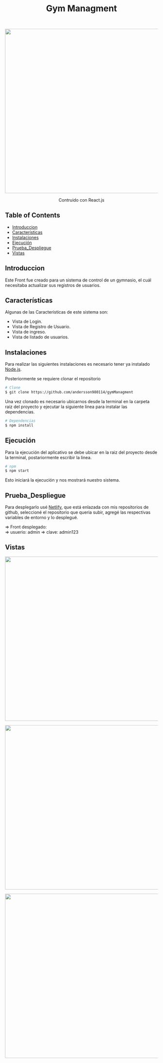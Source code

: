 <h1 align="center"> Gym Managment  </h1> <br>

<p align="center">
  <a href="#"> 
    <img  src="https://github.com/andersson980114/gymManagment/assets/70853111/82f0af7c-59c2-476a-9f89-6dfcb891b892" width="540">
  </a>
</p>
 

<p align="center">
  Contruido con React.js
</p>
 
<!-- START doctoc generated TOC please keep comment here to allow auto update -->
<!-- DON'T EDIT THIS SECTION, INSTEAD RE-RUN doctoc TO UPDATE -->
## Table of Contents

- [Introduccion](#Introduccion)
- [Características](#Características)
- [Instalaciones](#Instalaciones) 
- [Ejecución](#Ejecución) 
- [Prueba_Despliegue](#Prueba_Despliegue)
- [Vistas](#Vistas)

<!-- END doctoc generated TOC please keep comment here to allow auto update -->

## Introduccion

Este Front fue creado para un sistema de control de un gymnasio, el cuál necesitaba actualizar sus registros de usuarios.
 

## Características

Algunas de las Características de este sistema son:

* Vista de Login.
* Vista de Registro de Usuario.
* Vista de ingreso.
* Vista de listado de usuarios. 

## Instalaciones

Para realizar las siguientes instalaciones es necesario tener ya instalado [Node.js](https://nodejs.org/es/download/).

Posteriormente se requiere clonar el repositorio

```bash
# Clone
$ git clone https://github.com/andersson980114/gymManagment
```

Una vez clonado es necesario ubicarnos desde la terminal en la carpeta raiz del proyecto y ejecutar la siguiente linea para instalar las dependencias.
```bash
# Dependencias
$ npm install
```
 
## Ejecución
Para la ejecución del aplicativo se debe ubicar en la raiz del proyecto desde la terminal, postariormente escribir la linea.
```bash
# npm 
$ npm start
```

Esto iniciará la ejecución y nos mostrará nuestro sistema.

## Prueba_Despliegue
Para desplegarlo usé [Netlify](https://app.netlify.com//), que está enlazada con mis  repositorios de github, seleccioné el repositorio que queria subir, agregé las respectivas variables de entorno y lo desplegué.

=> Front desplegado:  
=> usuerio: admin
=> clave: admin123

## Vistas
<p align="center">
  <a href="#"> 
    <img  src="https://github.com/andersson980114/gymManagment/assets/70853111/ab4bb17d-9f43-46ce-b04e-53c8337ca53c" width="540">
  </a>
</p>
 
<p align="center">
  <a href="#"> 
    <img  src="https://github.com/andersson980114/gymManagment/assets/70853111/65bb0cf4-6794-419e-9425-14814bb1a144" width="540">
  </a>
</p>
 

<p align="center">
  <a href="#"> 
    <img  src= "https://github.com/andersson980114/gymManagment/assets/70853111/7e297213-6718-4045-8a9e-034bfcaeec4b" width="540">
  </a>
</p>

 
 

